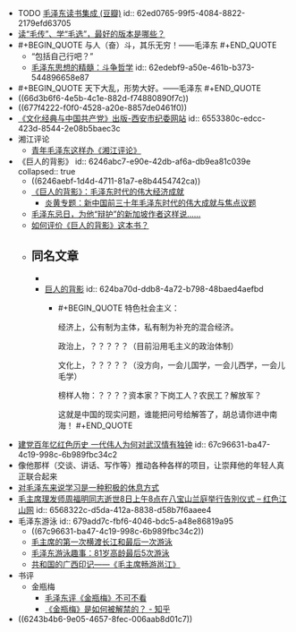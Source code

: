 - TODO [毛泽东读书集成 (豆瓣)](https://book.douban.com/subject/26944464/)
  id:: 62ed0765-99f5-4084-8822-2179efd63705
- [读“毛传”、学“毛选”，最好的版本是哪些？](https://mp.weixin.qq.com/s/g9vxnbrsdKAJM-CKNgHnLg)
- #+BEGIN_QUOTE
  与人（奋）斗，其乐无穷！——毛泽东
  #+END_QUOTE
	- “包括自己行吧？”
	- [毛泽东思想的精髓：斗争哲学](http://www.wyzxwk.com/Article/zatan/2015/12/355941.html)
	  id:: 62edebf9-a50e-461b-b373-544896658e87
- #+BEGIN_QUOTE
  天下大乱，形势大好。——毛泽东
  #+END_QUOTE
- ((66d3b6f6-4e5b-4c1e-882d-f74880890f7c))
- ((677f4222-f0f0-4528-a20e-8857de0461f0))
- [《文化经典与中国共产党》出版-西安市纪委网站](https://xian.qinfeng.gov.cn/info/1044/25165.htm)
  id:: 6553380c-edcc-423d-8544-2e08b5baec3c
- 湘江评论
	- [青年毛泽东这样办《湘江评论》](http://xian.qinfeng.gov.cn/info/1048/16440.htm)
- 《巨人的背影》
  id:: 6246abc7-e90e-42db-af6a-db9ea81c039e
  collapsed:: true
	- ((6246aebf-1d4d-4711-81a7-e8b4454742ca))
	- [《巨人的背影》：毛泽东时代的伟大经济成就](http://womenjia.org/z/202002/1566.html)
		- [炎黄专题：新中国前三十年毛泽东时代的伟大成就与焦点议题](http://womenjia.org/z/201812/892.html)
	- [毛泽东忌日，为他“辩护”的新加坡作者这样说……](https://www.shicheng.news/v/7BNXb)
	- [如何评价《巨人的背影》这本书？](https://www.zhihu.com/question/409744043)
	- 同名文章
		-
		-
		- [巨人的背影](http://www.wyzxwk.com/Article/zatan/2009/09/70117.html)
		  id:: 624ba70d-ddb8-4a72-b798-48baed4aefbd
			- #+BEGIN_QUOTE
			  特色社会主义：
			  
			  
			  经济上，公有制为主体，私有制为补充的混合经济。
			  
			  政治上，？？？？？（目前沿用毛主义的政治体制）
			  
			  文化上，？？？？？（没方向，一会儿国学，一会儿西学，一会儿毛学）
			  
			  榜样人物：？？？？资本家？下岗工人？农民工？解放军？
			  
			  这就是中国的现实问题，谁能把问号给解答了，胡总请你进中南海！
			  #+END_QUOTE
- [建党百年忆红色历史 一代伟人为何对武汉情有独钟](https://m.hbtv.com.cn/p/1979842.html)
  id:: 67c96631-ba47-4c19-998c-6b989fbc34c2
- 像他那样（交谈、讲话、写作等）推动各种各样的项目，让崇拜他的年轻人真正联合起来
- [对毛泽东来说学习是一种积极的休息方式](https://www.chinaaids.cn/dqgz_10257/lzjs_10281/201804/t20180419_164266.htm)
- [毛主席理发师周福明同志逝世8日上午8点在八宝山兰庭举行告別仪式 – 红色江山网](http://www.crt.plus/5038.html)
  id:: 6568322c-d5da-412a-8838-d58b7f6aaee4
- 毛泽东游泳
  id:: 679add7c-fbf6-4046-bdc5-a48e86819a95
	- ((67c96631-ba47-4c19-998c-6b989fbc34c2))
	- [毛主席的第一次横渡长江和最后一次游泳](http://news.workercn.cn/c/2012/04/03/120403082811742744744.html)
	- [毛泽东游泳趣事：81岁高龄最后5次游泳](http://gov.hebnews.cn/2013-04/28/content_3227890_4.htm)
	- [共和国的广西印记——《毛主席畅游邕江》](https://www.bbrtv.com/2019/0420/470698.html)
- 书评
	- 金瓶梅
		- [毛泽东评《金瓶梅》不可不看](https://china.huanqiu.com/article/9CaKrnJm2vx)
		- [《金瓶梅》是如何被解禁的？ - 知乎](https://zhuanlan.zhihu.com/p/392654320)
- ((6243b4b6-9e05-4657-8fec-006aab8d01c7))